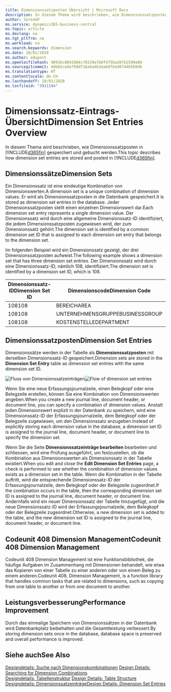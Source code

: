 ```yaml
---
title: Dimensionssatzposten Übersicht | Microsoft Docs
description: In diesem Thema wird beschrieben, wie Dimensionssatzposten in Dynamics 365 gespeichert und gebucht werden.
author: SorenGP
ms.service: dynamics365-business-central
ms.topic: article
ms.devlang: na
ms.tgt_pltfrm: na
ms.workload: na
ms.search.keywords: dimension
ms.date: 10/01/2020
ms.author: edupont
ms.openlocfilehash: 98916c0843d84c76529e7b6f475ba207b2590a08
ms.sourcegitcommit: ddbb5cede750df1baba4b3eab8fbed6744b5b9d6
ms.translationtype: HT
ms.contentlocale: de-CH
ms.lasthandoff: 10/01/2020
ms.locfileid: "3911194"
---
```

# <a name="dimension-set-entries-overview"></a><span data-ttu-id="55391-103">Dimensionssatz-Eintrags-Übersicht</span><span class="sxs-lookup"><span data-stu-id="55391-103">Dimension Set Entries Overview</span></span>
<span data-ttu-id="55391-104">In diesem Thema wird beschrieben, wie Dimensionssatzposten in [!INCLUDE[d365fin](includes/d365fin_md.md)] gespeichert und gebucht werden.</span><span class="sxs-lookup"><span data-stu-id="55391-104">This topic describes how dimension set entries are stored and posted in [!INCLUDE[d365fin](includes/d365fin_md.md)].</span></span>  

## <a name="dimension-sets"></a><span data-ttu-id="55391-105">Dimensionssätze</span><span class="sxs-lookup"><span data-stu-id="55391-105">Dimension Sets</span></span>  
<span data-ttu-id="55391-106">Ein Dimensionssatz ist eine eindeutige Kombination von Dimensionswerten.</span><span class="sxs-lookup"><span data-stu-id="55391-106">A dimension set is a unique combination of dimension values.</span></span> <span data-ttu-id="55391-107">Er wird als Dimensionssatzposten in die Datenbank gespeichert.</span><span class="sxs-lookup"><span data-stu-id="55391-107">It is stored as dimension set entries in the database.</span></span> <span data-ttu-id="55391-108">Jeder Dimensionssatzposten stellt einen einzelnen Dimensionswert dar.</span><span class="sxs-lookup"><span data-stu-id="55391-108">Each dimension set entry represents a single dimension value.</span></span> <span data-ttu-id="55391-109">Der Dimensionssatz wird durch eine allgemeine Dimensionssatz-ID identifiziert, die jedem Dimensionssatzposten zugewiesen wird, der zum Dimensionssatz gehört.</span><span class="sxs-lookup"><span data-stu-id="55391-109">The dimension set is identified by a common dimension set ID that is assigned to each dimension set entry that belongs to the dimension set.</span></span>  

<span data-ttu-id="55391-110">Im folgenden Beispiel wird ein Dimensionssatz gezeigt, der drei Dimensionssatzposten aufweist.</span><span class="sxs-lookup"><span data-stu-id="55391-110">The following example shows a dimension set that has three dimension set entries.</span></span> <span data-ttu-id="55391-111">Der Dimensionssatz wird durch eine Dimensionssatz-ID, nämlich 108, identifiziert.</span><span class="sxs-lookup"><span data-stu-id="55391-111">The dimension set is identified by a dimension set ID, which is 108.</span></span>  

|<span data-ttu-id="55391-112">Dimensionssatz-ID</span><span class="sxs-lookup"><span data-stu-id="55391-112">Dimension Set ID</span></span>|<span data-ttu-id="55391-113">Dimensionscode</span><span class="sxs-lookup"><span data-stu-id="55391-113">Dimension Code</span></span>|<span data-ttu-id="55391-114">Dimensionswertcode</span><span class="sxs-lookup"><span data-stu-id="55391-114">Dimension Value Code</span></span>|<span data-ttu-id="55391-115">Dimensionswertname</span><span class="sxs-lookup"><span data-stu-id="55391-115">Dimension Value Name</span></span>|  
|----------------------|--------------------|--------------------------|--------------------------|  
|<span data-ttu-id="55391-116">108</span><span class="sxs-lookup"><span data-stu-id="55391-116">108</span></span>|<span data-ttu-id="55391-117">BEREICH</span><span class="sxs-lookup"><span data-stu-id="55391-117">AREA</span></span>|<span data-ttu-id="55391-118">70</span><span class="sxs-lookup"><span data-stu-id="55391-118">70</span></span>|<span data-ttu-id="55391-119">Nordamerika</span><span class="sxs-lookup"><span data-stu-id="55391-119">America North</span></span>|  
|<span data-ttu-id="55391-120">108</span><span class="sxs-lookup"><span data-stu-id="55391-120">108</span></span>|<span data-ttu-id="55391-121">UNTERNEHMENSGRUPPE</span><span class="sxs-lookup"><span data-stu-id="55391-121">BUSINESSGROUP</span></span>|<span data-ttu-id="55391-122">HOME</span><span class="sxs-lookup"><span data-stu-id="55391-122">HOME</span></span>|<span data-ttu-id="55391-123">Start</span><span class="sxs-lookup"><span data-stu-id="55391-123">Home</span></span>|  
|<span data-ttu-id="55391-124">108</span><span class="sxs-lookup"><span data-stu-id="55391-124">108</span></span>|<span data-ttu-id="55391-125">KOSTENSTELLE</span><span class="sxs-lookup"><span data-stu-id="55391-125">DEPARTMENT</span></span>|<span data-ttu-id="55391-126">VERKAUF</span><span class="sxs-lookup"><span data-stu-id="55391-126">SALES</span></span>|<span data-ttu-id="55391-127">Verkauf</span><span class="sxs-lookup"><span data-stu-id="55391-127">Sales</span></span>|  

## <a name="dimension-set-entries"></a><span data-ttu-id="55391-128">Dimensionssatzposten</span><span class="sxs-lookup"><span data-stu-id="55391-128">Dimension Set Entries</span></span>  
<span data-ttu-id="55391-129">Dimensionssätze werden in der Tabelle als **Dimensionssatzposten** mit derselben Dimensionssatz-ID gespeichert.</span><span class="sxs-lookup"><span data-stu-id="55391-129">Dimension sets are stored in the **Dimension Set Entry** table as dimension set entries with the same dimension set ID.</span></span>  

<span data-ttu-id="55391-130">![Fluss von Dimensionssatzeinträgen](media/dimensionentrynav7.png "Fluss der Dimensionssatzeinträge")</span><span class="sxs-lookup"><span data-stu-id="55391-130">![Flow of dimension set entries](media/dimensionentrynav7.png "Flow of dimension set entries")</span></span>  

<span data-ttu-id="55391-131">Wenn Sie eine neue Erfassungsjournalzeile, einen Belegkopf oder eine Belegzeile erstellen, können Sie eine Kombination von Dimensionswerten angeben.</span><span class="sxs-lookup"><span data-stu-id="55391-131">When you create a new journal line, document header, or document line, you can specify a combination of dimension values.</span></span> <span data-ttu-id="55391-132">Anstatt jeden Dimensionswert explizit in der Datenbank zu speichern, wird eine Dimensionssatz-ID der Erfassungsjournalzeile, dem Belegkopf oder der Belegzeile zugewiesen, um den Dimensionssatz anzugeben.</span><span class="sxs-lookup"><span data-stu-id="55391-132">Instead of explicitly storing each dimension value in the database, a dimension set ID is assigned to the journal line, document header, or document line to specify the dimension set.</span></span>  

<span data-ttu-id="55391-133">Wenn Sie die Seite **Dimensionssatzeinträge bearbeiten** bearbeiten und schliessen, wird eine Prüfung ausgeführt, um festzustellen, ob die Kombination aus Dimensionswerten als Dimensionssatz in der Tabelle existiert.</span><span class="sxs-lookup"><span data-stu-id="55391-133">When you edit and close the **Edit Dimension Set Entries** page, a check is performed to see whether the combination of dimension values exists as a dimension set in the table.</span></span> <span data-ttu-id="55391-134">Wenn die Kombination in der Tabelle auftritt, wird die entsprechende Dimensionssatz-ID der Erfassungsjournalzeile, dem Belegkopf oder der Belegzeile zugeordnet.</span><span class="sxs-lookup"><span data-stu-id="55391-134">If the combination occurs in the table, then the corresponding dimension set ID is assigned to the journal line, document header, or document line.</span></span> <span data-ttu-id="55391-135">Andernfalls wird ein neuer Dimensionssatz der Tabelle hinzugefügt, und die neue Dimensionssatz-ID wird der Erfassungsjournalzeile, dem Belegkopf oder der Belegzeile zugeordnet.</span><span class="sxs-lookup"><span data-stu-id="55391-135">Otherwise, a new dimension set is added to the table, and the new dimension set ID is assigned to the journal line, document header, or document line.</span></span>

## <a name="codeunit-408-dimension-management"></a><span data-ttu-id="55391-136">Codeunit 408 Dimension Management</span><span class="sxs-lookup"><span data-stu-id="55391-136">Codeunit 408 Dimension Management</span></span>
<span data-ttu-id="55391-137">Codeunit 408 Dimension Management ist eine Funktionsbibliothek, die häufige Aufgaben im Zusammenhang mit Dimensionen behandelt, wie etwa das Kopieren von einer Tabelle zu einer anderen oder von einem Beleg zu einem anderen.</span><span class="sxs-lookup"><span data-stu-id="55391-137">Codeunit 408, Dimension Management, is a function library that handles common tasks that are related to dimensions, such as copying from one table to another or from one document to another.</span></span>

## <a name="performance-improvement"></a><span data-ttu-id="55391-138">Leistungsverbesserung</span><span class="sxs-lookup"><span data-stu-id="55391-138">Performance Improvement</span></span>  
<span data-ttu-id="55391-139">Durch das einmalige Speichern von Dimensionssätzen in der Datenbank wird Datenbankplatz beibehalten und die Gesamtleistung verbessert.</span><span class="sxs-lookup"><span data-stu-id="55391-139">By storing dimension sets once in the database, database space is preserved and overall performance is improved.</span></span>  

## <a name="see-also"></a><span data-ttu-id="55391-140">Siehe auch</span><span class="sxs-lookup"><span data-stu-id="55391-140">See Also</span></span>  
<span data-ttu-id="55391-141">[Designdetails: Suche nach Dimensionskombinationen](design-details-searching-for-dimension-combinations.md) </span><span class="sxs-lookup"><span data-stu-id="55391-141">[Design Details: Searching for Dimension Combinations](design-details-searching-for-dimension-combinations.md) </span></span>  
<span data-ttu-id="55391-142">[Designdetails: Tabellenstruktur](design-details-table-structure.md) </span><span class="sxs-lookup"><span data-stu-id="55391-142">[Design Details: Table Structure](design-details-table-structure.md) </span></span>  
[<span data-ttu-id="55391-143">Designdetails: Dimensionssatzeinträge</span><span class="sxs-lookup"><span data-stu-id="55391-143">Design Details: Dimension Set Entries</span></span>](design-details-dimension-set-entries.md)   
